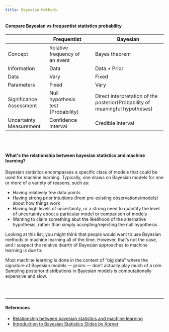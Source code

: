 ```yaml
---
title: Bayesian Methods
---
```



#### Compare Bayesian vs frequentist statistics probability

|   |Frequentist  | |Bayesian   |   
|---|---|---|---|
|Concept |Relative frequency of an event | |Bayes theorem   |
|Information |Data | |Data + Prior |
|Data   |Vary   | |Fixed   |
|Parameters   |Fixed   | |Vary   |   
|Significance Assessment  |Null hypothesis test (Probability)   | |Direct interpretation of the posterior(Probability of meaningful hypotheses)  |  
|Uncertainty Measurement  |Confidence Interval  | |Credible Interval  |

<br>
<br>

#### What's the relationship between bayesian statistics and machine learning?
Bayesian statistics encompasses a specific class of models that could be used for machine learning. Typically, one draws on Bayesian models for one or more of a variety of reasons, such as:

* Having relatively few data points
* Having strong prior intuitions (from pre-existing observations/models) about how things work
* Having high levels of uncertainty, or a strong need to quantify the level of uncertainty about a particular model or comparison of models
* Wanting to claim something abut the likelihood of the alternative hypothesis, rather than simply accepting/rejecting the null hypothesis

Looking at this list, you might think that people would want to use Bayesian methods in machine learning all of the time. However, that’s not the case, and I suspect the relative dearth of Bayesian approaches to machine learning is due to:

Most machine learning is done in the context of “big data” where the signature of Bayesian models — priors — don’t actually play much of a role.
Sampling posterior distributions in Bayesian models is computationally expensive and slow.

<br>
<br>

---

#### References  
* [Relationship between bayesian statistics and machine learning](https://www.quora.com/Whats-the-relationship-between-bayesian-statistics-and-machine-learning)
* [Introduction to Bayesian Statistics Slides by Korner](https://slideplayer.com/slide/9158781/)
